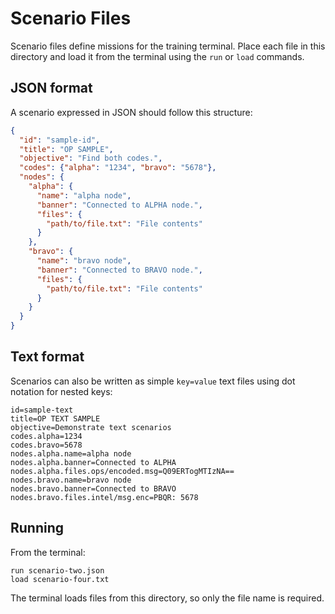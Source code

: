 # Scenario Files

Scenario files define missions for the training terminal. Place each file in this directory and load it from the terminal using the `run` or `load` commands.

## JSON format

A scenario expressed in JSON should follow this structure:

```json
{
  "id": "sample-id",
  "title": "OP SAMPLE",
  "objective": "Find both codes.",
  "codes": {"alpha": "1234", "bravo": "5678"},
  "nodes": {
    "alpha": {
      "name": "alpha node",
      "banner": "Connected to ALPHA node.",
      "files": {
        "path/to/file.txt": "File contents"
      }
    },
    "bravo": {
      "name": "bravo node",
      "banner": "Connected to BRAVO node.",
      "files": {
        "path/to/file.txt": "File contents"
      }
    }
  }
}
```

## Text format

Scenarios can also be written as simple `key=value` text files using dot notation for nested keys:

```
id=sample-text
title=OP TEXT SAMPLE
objective=Demonstrate text scenarios
codes.alpha=1234
codes.bravo=5678
nodes.alpha.name=alpha node
nodes.alpha.banner=Connected to ALPHA
nodes.alpha.files.ops/encoded.msg=Q09ERTogMTIzNA==
nodes.bravo.name=bravo node
nodes.bravo.banner=Connected to BRAVO
nodes.bravo.files.intel/msg.enc=PBQR: 5678
```

## Running

From the terminal:

```
run scenario-two.json
load scenario-four.txt
```

The terminal loads files from this directory, so only the file name is required.
